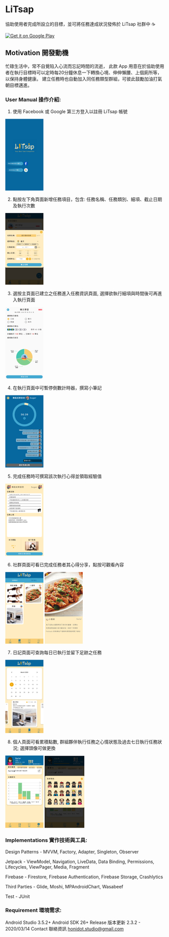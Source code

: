 # LiTsap
協助使用者完成所設立的目標，並可將任務達成狀況發佈於 LiTsap 社群中 :coffee:

<a href='https://play.google.com/store/apps/details?id=studio.honidot.litsap&pcampaignid=pcampaignidMKT-Other-global-all-co-prtnr-py-PartBadge-Mar2515-1'><img alt='Get it on Google Play' src='https://play.google.com/intl/en_us/badges/static/images/badges/en_badge_web_generic.png' width='200'/></a>

## Motivation 開發動機
忙碌生活中，常不自覺陷入心流而忘記時間的流逝，
此款 App 用意在於協助使用者在執行目標時可以定時每20分鐘休息一下轉換心境、伸伸懶腰、上個廁所等，以保持身體健康。
建立任務時也自動加入同任務類型群組，可彼此鼓勵加油打氣朝目標邁進。

### User Manual 操作介紹:
1. 使用 Facebook 或 Google 第三方登入以註冊 LiTsap 帳號

<img alt='Login Page' src='https://github.com/honiwy/LiTsap/blob/read_me/LiTsap/readme_imgs/Screenshot_20200225-232141.png'  width="120"></img>

2. 點按左下角頁面新增任務項目，包含: 任務名稱、任務類別、細項、截止日期及執行次數

<img alt='Create Page' src='https://github.com/honiwy/LiTsap/blob/read_me/LiTsap/readme_imgs/Screenshot_20200308-204903.png'  width="120"></img>

3. 選按主頁面已建立之任務進入任務資訊頁面, 選擇欲執行細項與時間後可再進入執行頁面

<img alt='Detail Page' src='https://github.com/honiwy/LiTsap/blob/read_me/LiTsap/readme_imgs/Screenshot_20200308-210302.png'  width="120"></img>

4. 在執行頁面中可暫停倒數計時器，撰寫小筆記

<img alt='Workout Page' src='https://github.com/honiwy/LiTsap/blob/read_me/LiTsap/readme_imgs/Screenshot_20200225-224836.png'  width="120"></img>

5. 完成任務時可撰寫該次執行心得並領取經驗值

<img alt='Finish Page' src='https://github.com/honiwy/LiTsap/blob/read_me/LiTsap/readme_imgs/Screenshot_20200225-231207.png'  width="120"></img>

6. 社群頁面可看已完成任務者其心得分享，點按可觀看內容

<img alt='Post Page' src='https://github.com/honiwy/LiTsap/blob/read_me/LiTsap/readme_imgs/Screenshot_20200308-205353.png'  width="120"></img> <img alt='Post Page' src='https://github.com/honiwy/LiTsap/blob/read_me/LiTsap/readme_imgs/Screenshot_20200308-205831.png'  width="120"></img>

7. 日記頁面可查詢每日已執行並留下足跡之任務

<img alt='Diary Page' src='https://github.com/honiwy/LiTsap/blob/read_me/LiTsap/readme_imgs/Screenshot_20200308-205847.png'  width="120"></img>

8. 個人頁面可看累積點數, 群組夥伴執行任務之心情狀態及過去七日執行任務狀況; 選擇頭像可做更換

<img alt='Profile Page' src='https://github.com/honiwy/LiTsap/blob/read_me/LiTsap/readme_imgs/Screenshot_20200308-205935.png'  width="120"></img> <img alt='Profile Page' src='https://github.com/honiwy/LiTsap/blob/read_me/LiTsap/readme_imgs/Screenshot_20200313-210302.png'  width="125"></img>

### Implementations 實作技術與工具:
Design Patterns - MVVM, Factory, Adapter, Singleton, Observer

Jetpack - ViewModel, Navigation, LiveData, Data Binding, Permissions, Lifecycles, ViewPager, Media, Fragment

Firebase - Firestore, Firebase Authentication, Firebase Storage, Crashlytics

Third Parties - Glide, Moshi, MPAndroidChart, Wasabeef

Test - JUnit

### Requirement 環境需求:
Android Studio 3.5.2+
Android SDK 26+
Release 版本更新
2.3.2 - 2020/03/14
Contact 聯絡資訊
honidot.studio@gmail.com
